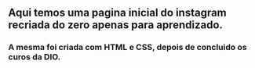 ## Aqui temos uma pagina inicial do instagram recriada do zero apenas para aprendizado.

### A mesma foi criada com HTML e CSS, depois de concluido os curos da DIO.
